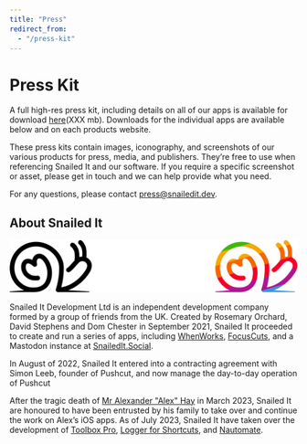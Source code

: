 ```yaml
---
title: "Press"
redirect_from:
  - "/press-kit"
---
```


# Press Kit
A full high-res press kit, including details on all of our apps is available for download [here](TKTKTKT)(XXX mb). Downloads for the individual apps are available below and on each products website.

These press kits contain images, iconography, and screenshots of our various products for press, media, and publishers. They’re free to use when referencing Snailed It and our software. If you require a specific screenshot or asset, please get in touch and we can help provide what you need.

For any questions, please contact [press@snailedit.dev](mailto:press@snailedit.dev).

## About Snailed It
![The Snailed It logo in it's three main colours](/assets/combined_logo.png)

Snailed It Development Ltd is an independent development company formed by a group of friends from the UK. Created by Rosemary Orchard, David Stephens and Dom Chester in September 2021, Snailed It proceeded to create and run a series of apps, including [WhenWorks](https://when.works/), [FocusCuts](https://focuscuts.com/), and a Mastodon instance at [SnailedIt.Social](https://snailedit.social/).

In August of 2022, Snailed It entered into a contracting agreement with Simon Leeb, founder of Pushcut, and now manage the day-to-day operation of Pushcut

After the tragic death of [Mr Alexander "Alex" Hay](#about-alex-hay) in March 2023, Snailed It are honoured to have been entrusted by his family to take over and continue the work on Alex’s iOS apps. As of July 2023, Snailed It have taken over the development of [Toolbox Pro](https://toolboxpro.app/), [Logger for Shortcuts](https://shortcutslogger.dev/), and [Nautomate](https://www.nautomate.app/). 

